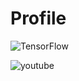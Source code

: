 # Profile

![TensorFlow](https://img.shields.io/badge/TensorFlow-%23FF6F00.svg?style=for-the-badge&logo=TensorFlow&logoColor=white)

![youtube](https://img.shields.io/badge/YouTube-FF0000?style=for-the-badge&logo=youtube&logoColor=white)